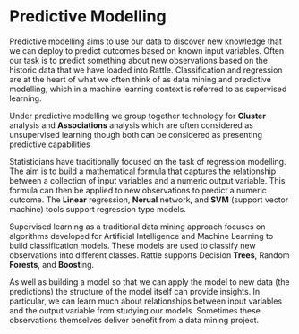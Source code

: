 # Predictive Modelling

Predictive modelling aims to use our data to discover new knowledge
that we can deploy to predict outcomes based on known input
variables. Often our task is to predict something about new
observations based on the historic data that we have loaded into
Rattle. Classification and regression are at the heart of what we
often think of as data mining and predictive modelling, which in a
machine learning context is referred to as supervised learning.

Under predictive modelling we group together technology for
**Cluster** analysis and **Associations** analysis which are often
considered as unsupervised learning though both can be considered as
presenting predictive capabilities

Statisticians have traditionally focused on the task of regression
modelling. The aim is to build a mathematical formula that captures
the relationship between a collection of input variables and a numeric
output variable. This formula can then be applied to new observations
to predict a numeric outcome. The **Linear** regression, **Nerual**
network, and **SVM** (support vector machine) tools support regression
type models.

Supervised learning as a traditional data mining approach focuses on
algorithms developed for Artificial Intelligence and Machine Learning
to build classification models. These models are used to classify new
observations into different classes. Rattle supports Decision
**Trees**, Random **Forests**, and **Boost**ing.

As well as building a model so that we can apply the model to new data
(the predictions) the structure of the model itself can provide
insights. In particular, we can learn much about relationships between
input variables and the output variable from studying our
models. Sometimes these observations themselves deliver benefit from
a data mining project.

